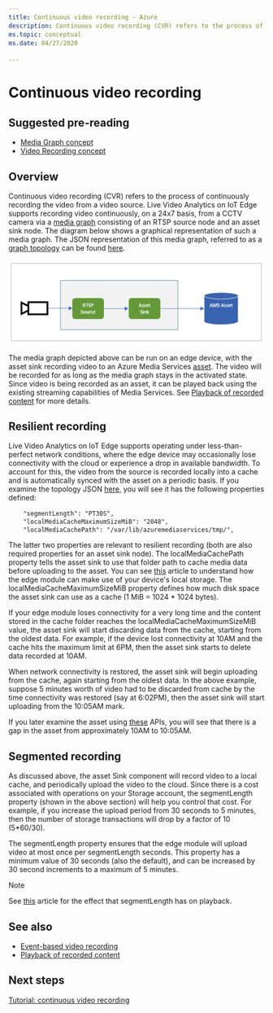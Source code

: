 ```yaml
---
title: Continuous video recording - Azure
description: Continuous video recording (CVR) refers to the process of continuously recording the video from a video source. This topic discusses what CVR is.
ms.topic: conceptual
ms.date: 04/27/2020

---
```

# Continuous video recording  

## Suggested pre-reading  

* [Media Graph concept](media-graph-concept.md)
* [Video Recording concept](video-recording-concept.md)

## Overview

Continuous video recording (CVR) refers to the process of continuously recording the video from a video source. Live Video Analytics on IoT Edge supports recording video continuously, on a 24x7 basis, from a CCTV camera via a [media graph](media-graph-concept.md) consisting of an RTSP source node and an asset sink node. The diagram below shows a graphical representation of such a media graph. The JSON representation of this media graph, referred to as a [graph topology](media-graph-concept.md?branch=release-preview-media-services-lva#media-graph-topologies-and-instances) can be found [here](https://github.com/Azure/live-video-analytics/tree/master/MediaGraph/topologies/cvr-asset).

![Continuous video recording](./media/continuous-video-recording/continuous-video-recording-overview.png)

The media graph depicted above can be run on an edge device, with the asset sink recording video to an Azure Media Services [asset](terminology.md#asset). The video will be recorded for as long as the media graph stays in the activated state. Since video is being recorded as an asset, it can be played back using the existing streaming capabilities of Media Services. See [Playback of recorded content](video-playback-concept.md) for more details.

## Resilient recording

Live Video Analytics on IoT Edge supports operating under less-than-perfect network conditions, where the edge device may occasionally lose connectivity with the cloud or experience a drop in available bandwidth. To account for this, the video from the source is recorded locally into a cache and is automatically synced with the asset on a periodic basis. If you examine the topology JSON [here](https://github.com/Azure/live-video-analytics/tree/master/MediaGraph/topologies/cvr-asset/topology.json), you will see it has the following properties defined:

```
    "segmentLength": "PT30S",
    "localMediaCacheMaximumSizeMiB": "2048",
    "localMediaCachePath": "/var/lib/azuremediaservices/tmp/",
```
The latter two properties are relevant to resilient recording (both are also required properties for an asset sink node). The localMediaCachePath property tells the asset sink to use that folder path to cache media data before uploading to the asset. You can see [this](https://docs.microsoft.com/azure/iot-edge/how-to-access-host-storage-from-module) article to understand how the edge module can make use of your device's local storage. The localMediaCacheMaximumSizeMiB property defines how much disk space the asset sink can use as a cache (1 MiB = 1024 * 1024 bytes). 

If your edge module loses connectivity for a very long time and the content stored in the cache folder reaches the localMediaCacheMaximumSizeMiB value, the asset sink will start discarding data from the cache, starting from the oldest data. For example, if the device lost connectivity at 10AM and the cache hits the maximum limit at 6PM, then the asset sink starts to delete data recorded at 10AM. 

When network connectivity is restored, the asset sink will begin uploading from the cache, again starting from the oldest data. In the above example, suppose 5 minutes worth of video had to be discarded from cache by the time connectivity was restored (say at 6:02PM), then the asset sink will start uploading from the 10:05AM mark.

If you later examine the asset using [these](playback-recordings-how-to.md) APIs, you will see that there is a gap in the asset from approximately 10AM to 10:05AM.

## Segmented recording  

As discussed above, the asset Sink component will record video to a local cache, and periodically upload the video to the cloud. Since there is a cost associated with operations on your Storage account, the segmentLength property (shown in the above section) will help you control that cost. For example, if you increase the upload period from 30 seconds to 5 minutes, then the number of storage transactions will drop by a factor of 10 (5*60/30).

The segmentLength property ensures that the edge module will upload video at most once per segmentLength seconds. This property has a minimum value of 30 seconds (also the default), and can be increased by 30 second increments to a maximum of 5 minutes.

>[!NOTE]
>See [this](playback-recordings-how-to.md) article for the effect that segmentLength has on playback.


## See also

* [Event-based video recording](event-based-video-recording-concept.md)
* [Playback of recorded content](video-playback-concept.md)


## Next steps

[Tutorial: continuous video recording](continuous-video-recording-tutorial.md)
